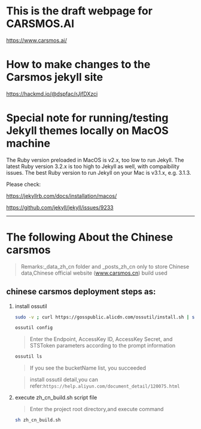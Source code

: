# This is the draft webpage for CARSMOS.AI

https://www.carsmos.ai/

# How to make changes to the Carsmos jekyll site

https://hackmd.io/@dspfac/rJjfDXzci

# Special note for running/testing Jekyll themes locally on MacOS machine

The Ruby version preloaded in MacOS is v2.x, too low to run Jekyll.
The latest Ruby version 3.2.x is too high to Jekyll as well, with compaibility issues.
The best Ruby version to run Jekyll on your Mac is v3.1.x, e.g. 3.1.3.

Please check:

https://jekyllrb.com/docs/installation/macos/

https://github.com/jekyll/jekyll/issues/9233

---



# The following About the Chinese carsmos 

> Remarks:_data_zh_cn folder and _posts_zh_cn only to store Chinese data,Chinese official website (www.carsmos.cn) build used

## chinese carsmos  deployment steps as:

1. install ossutil

   ``` bash
   sudo -v ; curl https://gosspublic.alicdn.com/ossutil/install.sh | sudo bash  
   ```

   ```bash
   ossutil config 
   ```

   > Enter the Endpoint, AccessKey ID, AccessKey Secret, and STSToken parameters according to the prompt information             

   ```bash
   ossutil ls
   ```

   >If you see the bucketName list, you succeeded

   > install ossutil detail,you can refer:`https://help.aliyun.com/document_detail/120075.html`

2. execute zh_cn_build.sh script file

   >Enter the project root directory,and execute command

   ```bash
   sh zh_cn_build.sh
   ```

   

   



